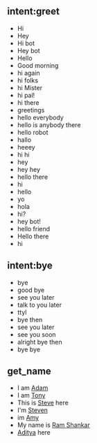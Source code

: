 ## intent:greet
- Hi
- Hey
- Hi bot
- Hey bot
- Hello
- Good morning
- hi again
- hi folks
- hi Mister
- hi pal!
- hi there
- greetings
- hello everybody
- hello is anybody there
- hello robot
- hallo
- heeey
- hi hi
- hey
- hey hey
- hello there
- hi
- hello
- yo
- hola
- hi?
- hey bot!
- hello friend
- Hello there
- hi

## intent:bye
- bye
- good bye
- see you later
- talk to you later
- ttyl
- bye then
- see you later
- see you soon
- alright bye then
- bye bye

## get_name
- I am [Adam](name)
- I am [Tony](name)
- This is [Steve](name) here
- I'm [Steven](name)
- im [Amy](name)
- My name is [Ram Shankar](name)
- [Aditya](name) here